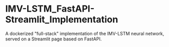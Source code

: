 # IMV-LSTM_FastAPI-Streamlit_Implementation
A dockerized "full-stack" implementation of the IMV-LSTM neural network, served on a Streamlit page based on FastAPI.
